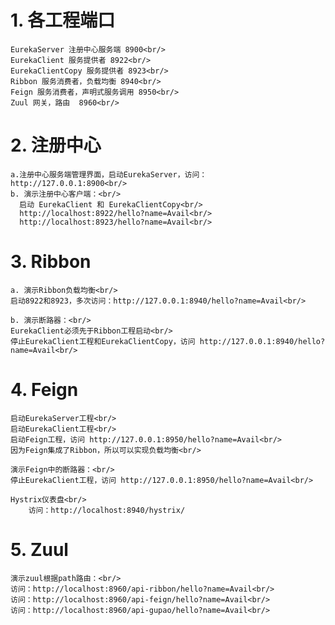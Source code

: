 # 1. 各工程端口
	EurekaServer 注册中心服务端 8900<br/>
	EurekaClient 服务提供者 8922<br/>
	EurekaClientCopy 服务提供者 8923<br/>
	Ribbon 服务消费者，负载均衡 8940<br/>
	Feign 服务消费者，声明式服务调用 8950<br/>
	Zuul 网关，路由  8960<br/>

# 2. 注册中心
	a.注册中心服务端管理界面，启动EurekaServer，访问： http://127.0.0.1:8900<br/>
	b. 演示注册中心客户端：<br/>
	  启动 EurekaClient 和 EurekaClientCopy<br/>
	  http://localhost:8922/hello?name=Avail<br/>
	  http://localhost:8923/hello?name=Avail<br/>

# 3. Ribbon
	a. 演示Ribbon负载均衡<br/>
	启动8922和8923，多次访问：http://127.0.0.1:8940/hello?name=Avail<br/>

	b. 演示断路器：<br/>
	EurekaClient必须先于Ribbon工程启动<br/>
	停止EurekaClient工程和EurekaClientCopy，访问 http://127.0.0.1:8940/hello?name=Avail<br/>
  
# 4. Feign
	启动EurekaServer工程<br/>
	启动EurekaClient工程<br/>
	启动Feign工程，访问 http://127.0.0.1:8950/hello?name=Avail<br/>
	因为Feign集成了Ribbon，所以可以实现负载均衡<br/>
 
	演示Feign中的断路器：<br/>
	停止EurekaClient工程，访问 http://127.0.0.1:8950/hello?name=Avail<br/>
 
	Hystrix仪表盘<br/>
		访问：http://localhost:8940/hystrix/

# 5. Zuul
	演示zuul根据path路由：<br/>
	访问：http://localhost:8960/api-ribbon/hello?name=Avail<br/>
	访问：http://localhost:8960/api-feign/hello?name=Avail<br/>
	访问：http://localhost:8960/api-gupao/hello?name=Avail<br/>